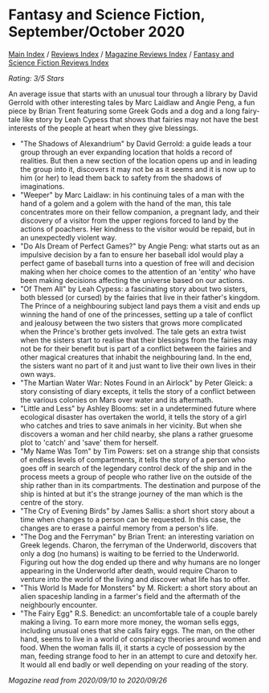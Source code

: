 # Fantasy and Science Fiction, September/October 2020

[Main Index](../../../README.md) / [Reviews Index](../../README.md) / [Magazine Reviews Index](../README.md) / [Fantasy and Science Fiction Reviews Index](README.md)

*Rating: 3/5 Stars*

An average issue that starts with an unusual tour through a library by David Gerrold with other interesting tales by Marc Laidlaw and Angie Peng, a fun piece by Brian Trent featuring some Greek Gods and a dog and a long fairy-tale like story by Leah Cypess that shows that fairies may not have the best interests of the people at heart when they give blessings.

- "The Shadows of Alexandrium" by David Gerrold: a guide leads a tour group through an ever expanding location that holds a record of realities. But then a new section of the location opens up and in leading the group into it, discovers it may not be as it seems and it is now up to him (or her) to lead them back to safety from the shadows of imaginations.
- "Weeper" by Marc Laidlaw: in his continuing tales of a man with the hand of a golem and a golem with the hand of the man, this tale concentrates more on their fellow companion, a pregnant lady, and their discovery of a visitor from the upper regions forced to land by the actions of poachers. Her kindness to the visitor would be repaid, but in an unexpectedly violent way.
- "Do AIs Dream of Perfect Games?" by Angie Peng: what starts out as an impulsive decision by a fan to ensure her baseball idol would play a perfect game of baseball turns into a question of free will and decision making when her choice comes to the attention of an 'entity' who have been making decisions affecting the universe based on our actions.
- "Of Them All" by Leah Cypess: a fascinating story about two sisters, both blessed (or cursed) by the fairies that live in their father's kingdom. The Prince of a neighbouring subject land pays them a visit and ends up winning the hand of one of the princesses, setting up a tale of conflict and jealousy between the two sisters that grows more complicated when the Prince's brother gets involved. The tale gets an extra twist when the sisters start to realise that their blessings from the fairies may not be for their benefit but is part of a conflict between the fairies and other magical creatures that inhabit the neighbouring land. In the end, the sisters want no part of it and just want to live their own lives in their own ways.
- "The Martian Water War: Notes Found in an Airlock" by Peter Gleick: a story consisting of diary excepts, it tells the story of a conflict between the various colonies on Mars over water and its aftermath.
- "Little and Less" by Ashley Blooms: set in a undetermined future where ecological disaster has overtaken the world, it tells the story of a girl who catches and tries to save animals in her vicinity. But when she discovers a woman and her child nearby, she plans a rather gruesome plot to 'catch' and 'save' them for herself.
- "My Name Was Tom" by Tim Powers: set on a strange ship that consists of endless levels of compartments, it tells the story of a person who goes off in search of the legendary control deck of the ship and in the process meets a group of people who rather live on the outside of the ship rather than in its compartments. The destination and purpose of the ship is hinted at but it's the strange journey of the man which is the centre of the story.
- "The Cry of Evening Birds" by James Sallis: a short short story about a time when changes to a person can be requested. In this case, the changes are to erase a painful memory from a person's life.
- "The Dog and the Ferryman" by Brian Trent: an interesting variation on Greek legends. Charon, the ferryman of the Underworld, discovers that only a dog (no humans) is waiting to be ferried to the Underworld. Figuring out how the dog ended up there and why humans are no longer appearing in the Underworld after death, would require Charon to venture into the world of the living and discover what life has to offer.
- "This World Is Made for Monsters" by M. Rickert: a short story about an alien spaceship landing in a farmer's field and the aftermath of the neighbourly encounter.
- "The Fairy Egg" R.S. Benedict: an uncomfortable tale of a couple barely making a living. To earn more more money, the woman sells eggs, including unusual ones that she calls fairy eggs. The man, on the other hand, seems to live in a world of conspiracy theories around women and food. When the woman falls ill, it starts a cycle of possession by the man, feeding strange food to her in an attempt to cure and detoxify her. It would all end badly or well depending on your reading of the story.

*Magazine read from 2020/09/10 to 2020/09/26*
